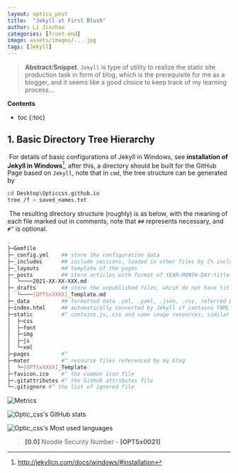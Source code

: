 ```yaml
---
layout: optics_post
title:  "Jekyll at First Blush"
author: Li Jinzhao
categories: [front-end]
image: assets/images/....jpg
tags: [Jekyll]
---
```


> **Abstract**/**Snippet**. `Jekyll` is type of utility to realize the static site production task in form of blog, which is the prerequisite for me as a blogger, and it seems like a good choice to keep track of my learning process...

**Contents**

* toc
{:toc}
## **1. Basic Directory Tree Hierarchy**

​	For details of  basic configurations of Jekyll in Windows, see **installation of Jekyll in Windows**[^1], after this, a directory should be built for the GitHub Page based on `Jekyll`, note that in `cmd`, the tree structure can be generated by

```bash
cd Desktop\Opticcss.github.io
tree /f > saved_names.txt
```

​	The resulting directory structure (roughly) is as below, with the meaning of each file marked out in comments, note that `##` represents necessary, and `#^` is optional.

```bash
.
├─Gemfile
├─_config.yml    ## store the configuration data
├─_includes      ## include sessions, loaded in other files by {% include file.xxx %} for reuse
├─_layouts       ## template of the pages
├─_posts         ## store articles with format of YEAR-MONTH-DAY-title.MARKUP
│  └────2021-XX-XX-XXX.md
├─_drafts        ## store the unpublished files, whcih do not have title.MARKUP <!deprecated!>
│  └────[OPTSxXXXX]_Template.md
├─_data          ## formatted data .yml, .yaml, .json, .csv, referred by site.data.members
├─index.html     ## automatically converted by Jekyll if contains YAML frontmatter
├─static         #^ contains.js,.css and some image resources, similar to [assets]
│  ├─css
│  ├─font
│  ├─img
│  ├─js
│  └─xml
├─pages          #^
├─mater          #^ resource files referenced by my blog
│  └─[OPTSxXXXX]_Template
├─favicon.ico    #^ the common icon file
├─.gitattributes #^ the GitHub attributes file
└─.gitignore #^ the list of ignored file
```















































![Metrics](https://metrics.lecoq.io/Opticcss?template=classic&config.timezone=Asia%2FShanghai)

![Optic_css's GitHub stats](https://github-readme-stats.vercel.app/api?username=Opticcss&show_icons=true&theme=radical)

![Optic_css's Most used languages](https://github-readme-stats.vercel.app/api/top-langs/?username=Opticcss&layout=compact&hide_border=true&langs_count=10)



> <span id="jump0">**[0.0]**</span> Noodle Security Number - **[OPTSx0021]**

[^1]:http://jekyllcn.com/docs/windows/#installation

[^2]:

[^3]:

